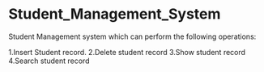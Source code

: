 # Student_Management_System

Student Management system which can perform the following operations:

1.Insert Student record.
2.Delete student record
3.Show student record
4.Search student record
